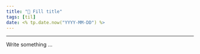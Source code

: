 ```yaml
---
title: "🥦 Fill title"
tags: [til]
date: <% tp.date.now("YYYY-MM-DD") %>
---
```


---

Write something ...